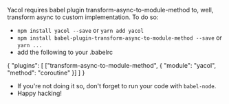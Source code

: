 Yacol requires babel plugin transform-async-to-module-method to, well, transform async to custom
implementation. To do so:

- `npm install yacol --save` or `yarn add yacol`
- `npm install babel-plugin-transform-async-to-module-method --save` or `yarn ...`
- add the following to your .babelrc

{
  "plugins": [
      ["transform-async-to-module-method", {
          "module": "yacol",
          "method": "coroutine"
      }]
  ]
}

- If you're not doing it so, don't forget to run your code with `babel-node`.
- Happy hacking!

